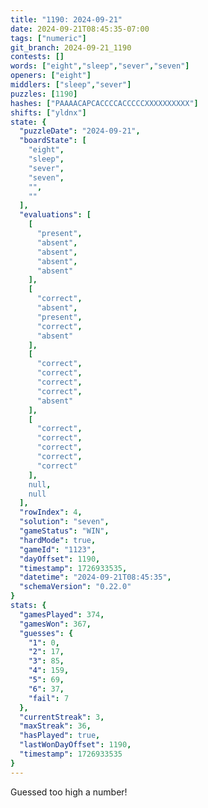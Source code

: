 ```yaml
---
title: "1190: 2024-09-21"
date: 2024-09-21T08:45:35-07:00
tags: ["numeric"]
git_branch: 2024-09-21_1190
contests: []
words: ["eight","sleep","sever","seven"]
openers: ["eight"]
middlers: ["sleep","sever"]
puzzles: [1190]
hashes: ["PAAAACAPCACCCCACCCCCXXXXXXXXXX"]
shifts: ["yldnx"]
state: {
  "puzzleDate": "2024-09-21",
  "boardState": [
    "eight",
    "sleep",
    "sever",
    "seven",
    "",
    ""
  ],
  "evaluations": [
    [
      "present",
      "absent",
      "absent",
      "absent",
      "absent"
    ],
    [
      "correct",
      "absent",
      "present",
      "correct",
      "absent"
    ],
    [
      "correct",
      "correct",
      "correct",
      "correct",
      "absent"
    ],
    [
      "correct",
      "correct",
      "correct",
      "correct",
      "correct"
    ],
    null,
    null
  ],
  "rowIndex": 4,
  "solution": "seven",
  "gameStatus": "WIN",
  "hardMode": true,
  "gameId": "1123",
  "dayOffset": 1190,
  "timestamp": 1726933535,
  "datetime": "2024-09-21T08:45:35",
  "schemaVersion": "0.22.0"
}
stats: {
  "gamesPlayed": 374,
  "gamesWon": 367,
  "guesses": {
    "1": 0,
    "2": 17,
    "3": 85,
    "4": 159,
    "5": 69,
    "6": 37,
    "fail": 7
  },
  "currentStreak": 3,
  "maxStreak": 36,
  "hasPlayed": true,
  "lastWonDayOffset": 1190,
  "timestamp": 1726933535
}
---
```

<!-- more -->
Guessed too high a number!

